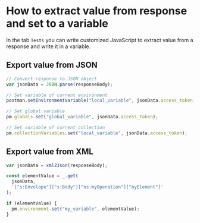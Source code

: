 # How to extract value from response and set to a variable

In the tab `Tests` you can write customized JavaScript to extract value from a response and write it in a variable.

## Export value from JSON

```javascript
// Convert response to JSON object
var jsonData = JSON.parse(responseBody);

// Set variable of current environment
postman.setEnvironmentVariable("local_variable", jsonData.access_token);

// Set global variable
pm.globals.set("global_variable", jsonData.access_token);

// Set variable of current collection
pm.collectionVariables.set("local_variable", jsonData.access_token);
```

## Export value from XML

```javascript
var jsonData = xml2Json(responseBody);

const elementValue = _.get(
  jsonData,
  '["s:Envelope"]["s:Body"]["ns:myOperation"]["myElement"]'
);

if (elementValue) {
  pm.environment.set("my_variable", elementValue);
}
```
